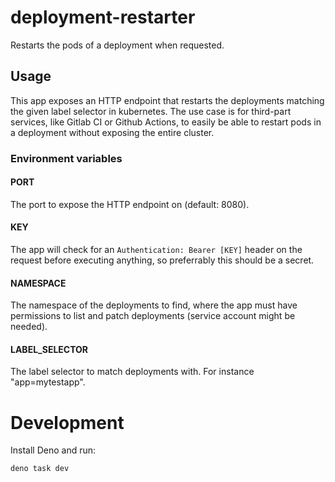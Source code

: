 # deployment-restarter

Restarts the pods of a deployment when requested.

## Usage

This app exposes an HTTP endpoint that restarts the deployments matching the given label selector in kubernetes. The use case is for third-part services, like Gitlab CI or Github Actions, to easily be able to restart pods in a deployment without exposing the entire cluster.

### Environment variables

#### PORT

The port to expose the HTTP endpoint on (default: 8080).

#### KEY

The app will check for an `Authentication: Bearer [KEY]` header on the request before executing anything, so preferrably this should be a secret.

#### NAMESPACE

The namespace of the deployments to find, where the app must have permissions to list and patch deployments (service account might be needed).

#### LABEL_SELECTOR

The label selector to match deployments with. For instance "app=mytestapp".

# Development

Install Deno and run:

```sh
deno task dev
```
